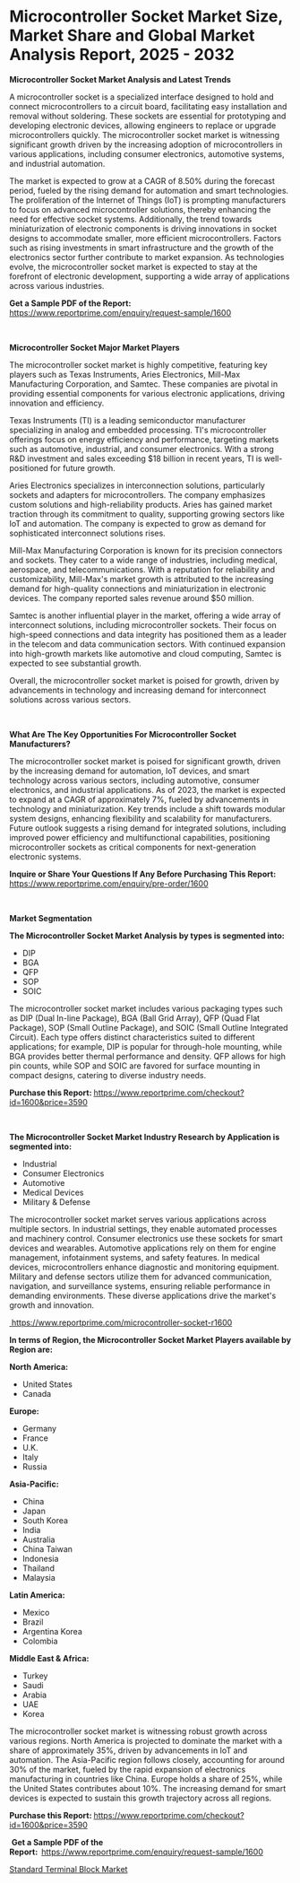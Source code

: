 <p><h1>Microcontroller Socket Market Size, Market Share and Global Market Analysis Report, 2025 - 2032</h1></p><p><strong>Microcontroller Socket Market Analysis and Latest Trends</strong></p>
<p><p>A microcontroller socket is a specialized interface designed to hold and connect microcontrollers to a circuit board, facilitating easy installation and removal without soldering. These sockets are essential for prototyping and developing electronic devices, allowing engineers to replace or upgrade microcontrollers quickly. The microcontroller socket market is witnessing significant growth driven by the increasing adoption of microcontrollers in various applications, including consumer electronics, automotive systems, and industrial automation.</p><p>The market is expected to grow at a CAGR of 8.50% during the forecast period, fueled by the rising demand for automation and smart technologies. The proliferation of the Internet of Things (IoT) is prompting manufacturers to focus on advanced microcontroller solutions, thereby enhancing the need for effective socket systems. Additionally, the trend towards miniaturization of electronic components is driving innovations in socket designs to accommodate smaller, more efficient microcontrollers. Factors such as rising investments in smart infrastructure and the growth of the electronics sector further contribute to market expansion. As technologies evolve, the microcontroller socket market is expected to stay at the forefront of electronic development, supporting a wide array of applications across various industries.</p></p>
<p><strong>Get a Sample PDF of the Report:&nbsp;</strong> <a href="https://www.reportprime.com/enquiry/request-sample/1600?utm_campaign=2820&utm_medium=2&utm_source=Github&utm_content=ia&utm_term=18032025&utm_id=microcontroller-socket">https://www.reportprime.com/enquiry/request-sample/1600</a></p>
<p>&nbsp;</p>
<p><strong>Microcontroller Socket Major Market Players</strong></p>
<p><p>The microcontroller socket market is highly competitive, featuring key players such as Texas Instruments, Aries Electronics, Mill-Max Manufacturing Corporation, and Samtec. These companies are pivotal in providing essential components for various electronic applications, driving innovation and efficiency.</p><p>Texas Instruments (TI) is a leading semiconductor manufacturer specializing in analog and embedded processing. TI's microcontroller offerings focus on energy efficiency and performance, targeting markets such as automotive, industrial, and consumer electronics. With a strong R&D investment and sales exceeding $18 billion in recent years, TI is well-positioned for future growth.</p><p>Aries Electronics specializes in interconnection solutions, particularly sockets and adapters for microcontrollers. The company emphasizes custom solutions and high-reliability products. Aries has gained market traction through its commitment to quality, supporting growing sectors like IoT and automation. The company is expected to grow as demand for sophisticated interconnect solutions rises.</p><p>Mill-Max Manufacturing Corporation is known for its precision connectors and sockets. They cater to a wide range of industries, including medical, aerospace, and telecommunications. With a reputation for reliability and customizability, Mill-Max's market growth is attributed to the increasing demand for high-quality connections and miniaturization in electronic devices. The company reported sales revenue around $50 million.</p><p>Samtec is another influential player in the market, offering a wide array of interconnect solutions, including microcontroller sockets. Their focus on high-speed connections and data integrity has positioned them as a leader in the telecom and data communication sectors. With continued expansion into high-growth markets like automotive and cloud computing, Samtec is expected to see substantial growth.</p><p>Overall, the microcontroller socket market is poised for growth, driven by advancements in technology and increasing demand for interconnect solutions across various sectors.</p></p>
<p>&nbsp;</p>
<p><strong>What Are The Key Opportunities For Microcontroller Socket Manufacturers?</strong></p>
<p><p>The microcontroller socket market is poised for significant growth, driven by the increasing demand for automation, IoT devices, and smart technology across various sectors, including automotive, consumer electronics, and industrial applications. As of 2023, the market is expected to expand at a CAGR of approximately 7%, fueled by advancements in technology and miniaturization. Key trends include a shift towards modular system designs, enhancing flexibility and scalability for manufacturers. Future outlook suggests a rising demand for integrated solutions, including improved power efficiency and multifunctional capabilities, positioning microcontroller sockets as critical components for next-generation electronic systems.</p></p>
<p><strong>Inquire or Share Your Questions If Any Before Purchasing This Report:</strong> <a href="https://www.reportprime.com/enquiry/pre-order/1600?utm_campaign=2820&utm_medium=2&utm_source=Github&utm_content=ia&utm_term=18032025&utm_id=microcontroller-socket">https://www.reportprime.com/enquiry/pre-order/1600</a></p>
<p>&nbsp;</p>
<p><strong>Market Segmentation</strong></p>
<p><strong>The Microcontroller Socket Market Analysis by types is segmented into:</strong></p>
<p><ul><li>DIP</li><li>BGA</li><li>QFP</li><li>SOP</li><li>SOIC</li></ul></p>
<p><p>The microcontroller socket market includes various packaging types such as DIP (Dual In-line Package), BGA (Ball Grid Array), QFP (Quad Flat Package), SOP (Small Outline Package), and SOIC (Small Outline Integrated Circuit). Each type offers distinct characteristics suited to different applications; for example, DIP is popular for through-hole mounting, while BGA provides better thermal performance and density. QFP allows for high pin counts, while SOP and SOIC are favored for surface mounting in compact designs, catering to diverse industry needs.</p></p>
<p><strong>Purchase this Report:&nbsp;</strong><a href="https://www.reportprime.com/checkout?id=1600&price=3590&utm_campaign=2820&utm_medium=2&utm_source=Github&utm_content=ia&utm_term=18032025&utm_id=microcontroller-socket">https://www.reportprime.com/checkout?id=1600&price=3590</a></p>
<p>&nbsp;</p>
<p><strong>The Microcontroller Socket Market Industry Research by Application is segmented into:</strong></p>
<p><ul><li>Industrial</li><li>Consumer Electronics</li><li>Automotive</li><li>Medical Devices</li><li>Military & Defense</li></ul></p>
<p><p>The microcontroller socket market serves various applications across multiple sectors. In industrial settings, they enable automated processes and machinery control. Consumer electronics use these sockets for smart devices and wearables. Automotive applications rely on them for engine management, infotainment systems, and safety features. In medical devices, microcontrollers enhance diagnostic and monitoring equipment. Military and defense sectors utilize them for advanced communication, navigation, and surveillance systems, ensuring reliable performance in demanding environments. These diverse applications drive the market's growth and innovation.</p></p>
<p><a href="https://www.reportprime.com/microcontroller-socket-r1600?utm_campaign=2820&utm_medium=2&utm_source=Github&utm_content=ia&utm_term=18032025&utm_id=microcontroller-socket">&nbsp;https://www.reportprime.com/microcontroller-socket-r1600</a></p>
<p><strong>In terms of Region, the Microcontroller Socket Market Players available by Region are:</strong></p>
<p>
    <p> <strong> North America: </strong>
        <ul>
            <li>United States</li>
            <li>Canada</li>
        </ul>
        </p> 
    <p> <strong> Europe: </strong>
        <ul>
            <li>Germany</li>
            <li>France</li>
            <li>U.K.</li>
            <li>Italy</li>
            <li>Russia</li>
        </ul>
        </p> 
    <p> <strong> Asia-Pacific: </strong>
        <ul>
            <li>China</li>
            <li>Japan</li>
            <li>South Korea</li>
            <li>India</li>
            <li>Australia</li>
            <li>China Taiwan</li>
            <li>Indonesia</li>
            <li>Thailand</li>
            <li>Malaysia</li>
        </ul>
        </p> 
    <p> <strong> Latin America: </strong>
        <ul>
            <li>Mexico</li>
            <li>Brazil</li>
            <li>Argentina Korea</li>
            <li>Colombia</li>
        </ul>
        </p> 
    <p> <strong> Middle East & Africa: </strong>
        <ul>
            <li>Turkey</li>
            <li>Saudi</li>
            <li>Arabia</li>
            <li>UAE</li>
            <li>Korea</li>
        </ul>
    </p>
    </p>
<p><p>The microcontroller socket market is witnessing robust growth across various regions. North America is projected to dominate the market with a share of approximately 35%, driven by advancements in IoT and automation. The Asia-Pacific region follows closely, accounting for around 30% of the market, fueled by the rapid expansion of electronics manufacturing in countries like China. Europe holds a share of 25%, while the United States contributes about 10%. The increasing demand for smart devices is expected to sustain this growth trajectory across all regions.</p></p>
<p><strong>Purchase this Report: </strong><a href="https://www.reportprime.com/checkout?id=1600&price=3590&utm_campaign=2820&utm_medium=2&utm_source=Github&utm_content=ia&utm_term=18032025&utm_id=microcontroller-socket">https://www.reportprime.com/checkout?id=1600&price=3590</a></p>
<p>&nbsp;<strong>Get a Sample PDF of the Report:&nbsp;&nbsp;</strong><a href="https://www.reportprime.com/enquiry/request-sample/1600?utm_campaign=2820&utm_medium=2&utm_source=Github&utm_content=ia&utm_term=18032025&utm_id=microcontroller-socket">https://www.reportprime.com/enquiry/request-sample/1600</a></p>
<p><strong></strong></p>
<p><p><a href="https://github.com/drissahrouk/Market-Research-Report-List-1/blob/main/standard-terminal-block-market.md?utm_campaign=2820&utm_medium=2&utm_source=Github&utm_content=ia&utm_term=18032025&utm_id=microcontroller-socket">Standard Terminal Block Market</a></p></p>